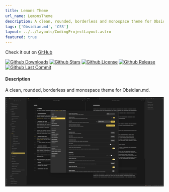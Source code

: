 ```yaml
---
title: Lemons Theme
url_name: LemonsTheme
description: A clean, rounded, borderless and monospace theme for Obsidian.md. 
tags: ['Obsidian.md', 'CSS']
layout: ../../layouts/CodingProjectLayout.astro
featured: true
---
```


Check it out on [GitHub](https://github.com/mProjectsCode/obsidian-lemons-theme)

[![Github Downloads](https://img.shields.io/github/downloads/mProjectsCode/obsidian-lemons-theme/total?style=flat-square&labelColor=1f1f1f&color=2E2E2E)](https://github.com/mProjectsCode/obsidian-lemons-theme/releases/)
[![Github Stars](https://img.shields.io/github/stars/mProjectsCode/obsidian-lemons-theme?style=flat-square&labelColor=1f1f1f&color=2E2E2E)](https://github.com/mProjectsCode/obsidian-lemons-theme/)
[![Github License](https://img.shields.io/github/license/mProjectsCode/obsidian-lemons-theme?style=flat-square&labelColor=1f1f1f&color=2E2E2E)](https://github.com/mProjectsCode/obsidian-lemons-theme/blob/master/LICENSE.md)
[![Github Release](https://img.shields.io/github/v/release/mProjectsCode/obsidian-lemons-theme?style=flat-square&labelColor=1f1f1f&color=2E2E2E)](https://github.com/mProjectsCode/obsidian-lemons-theme/releases/)
[![Github Last Commit](https://img.shields.io/github/last-commit/mProjectsCode/obsidian-lemons-theme?style=flat-square&labelColor=1f1f1f&color=2E2E2E)](https://github.com/mProjectsCode/obsidian-lemons-theme/)

#### Description

A clean, rounded, borderless and monospace theme for Obsidian.md.

![Theme Picture](https://raw.githubusercontent.com/mProjectsCode/obsidian-lemons-theme/master/lemons-theme-picture.PNG)
